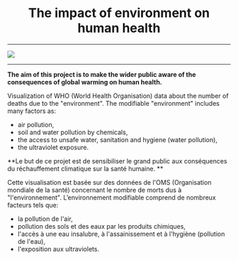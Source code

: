 <center><h1>The impact of environment on human health </h1></center>

------

![](/Users/leliadebornes/Desktop/M2BIOINFO/DataViz/project/DataViz_group7.github.io/img/WHO.png)

------



**The aim of this project is to make the wider public aware of the consequences of global warming on human health.**

Visualization of WHO (World Health Organisation) data about the number of deaths due to the "environment". The modifiable "environment" includes many factors as: 

* air pollution,
* soil and water pollution by chemicals, 
* the access to unsafe water, sanitation and hygiene (water pollution), 
*  the ultraviolet exposure.



**Le but de ce projet est de sensibiliser le grand public aux conséquences du réchauffement climatique sur la santé humaine. **

Cette visualisation est basée sur des données de l'OMS (Organisation mondiale de la santé) concernant le nombre de morts dus à "l'environnement". L’environnement modifiable comprend de nombreux facteurs tels que:

- la pollution de l'air,
- pollution des sols et des eaux par les produits chimiques,
- l'accès à une eau insalubre, à l'assainissement et à l'hygiène (pollution de l'eau),
- l'exposition aux ultraviolets.